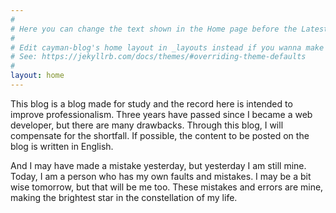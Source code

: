 ```yaml
---
#
# Here you can change the text shown in the Home page before the Latest Posts section.
#
# Edit cayman-blog's home layout in _layouts instead if you wanna make some changes
# See: https://jekyllrb.com/docs/themes/#overriding-theme-defaults
#
layout: home
---
```

This blog is a blog made for study and the record here is intended to improve professionalism. Three years have passed since I became a web developer, but there are many drawbacks. Through this blog, I will compensate for the shortfall. If possible, the content to be posted on the blog is written in English.

And I may have made a mistake yesterday, but yesterday I am still mine. Today, I am a person who has my own faults and mistakes. I may be a bit wise tomorrow, but that will be me too. These mistakes and errors are mine, making the brightest star in the constellation of my life.
